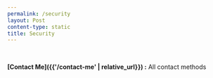 ```yaml
---
permalink: /security
layout: Post
content-type: static
title: Security
---
```


<br />

**[Contact Me]({{'/contact-me' | relative_url}}) :** All contact methods